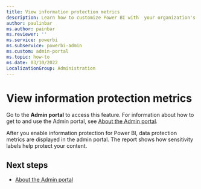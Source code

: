 ```yaml
---
title: View information protection metrics
description: Learn how to customize Power BI with  your organization's branding.
author: paulinbar
ms.author: painbar
ms.reviewer: ''
ms.service: powerbi
ms.subservice: powerbi-admin
ms.custom: admin-portal
ms.topic: how-to
ms.date: 03/10/2022
LocalizationGroup: Administration
---
```


# View information protection metrics

Go to the **Admin portal** to access this feature. For information about how to get to and use the Admin portal, see [About the Admin portal](service-admin-portal.md).

After you enable information protection for Power BI, data protection metrics are displayed in the admin portal. The report shows how sensitivity labels help protect your content.

## Next steps

* [About the Admin portal](service-admin-portal.md)